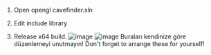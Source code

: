 1. Open opengl cavefinder.sln

2. Edit include library

3. Release x64 build.
![image](https://user-images.githubusercontent.com/107617102/174590192-23cf506a-485c-45e6-9cf7-c53239a8f157.png)
![image](https://user-images.githubusercontent.com/107617102/174590229-d19379d7-53db-4809-9b2b-9fae83426b48.png)
Buraları kendinize göre düzenlemeyi unutmayın! 
Don't forget to arrange these for yourself!
